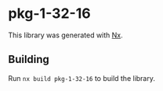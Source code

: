 # pkg-1-32-16

This library was generated with [Nx](https://nx.dev).

## Building

Run `nx build pkg-1-32-16` to build the library.
